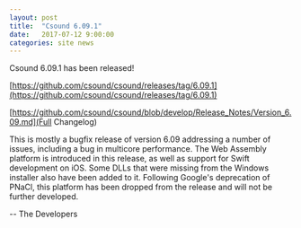 ```yaml
---
layout: post
title:  "Csound 6.09.1"
date:   2017-07-12 9:00:00
categories: site news 
---
```


Csound 6.09.1 has been released!

[https://github.com/csound/csound/releases/tag/6.09.1](https://github.com/csound/csound/releases/tag/6.09.1)

[https://github.com/csound/csound/blob/develop/Release_Notes/Version_6.09.md](Full Changelog)

This is mostly a bugfix release of version 6.09 addressing a number of
issues, including a bug in multicore performance. The Web Assembly
platform is introduced in this release, as well as support for Swift
development on iOS. Some DLLs that were missing from the Windows
installer also have been added to it. Following Google's deprecation
of PNaCl, this platform has been dropped from the release and will not
be further developed.

-- The Developers
